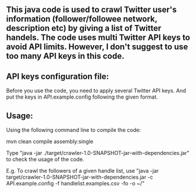 This java code is used to crawl Twitter user's information (follower/followee network, description etc) by giving a list of Twitter handels. The code uses multi Twitter API keys to avoid API limits. However, I don't suggest to use too many API keys in this code.
------------------------------------------------------------------------

API keys configuration file:
------------------------------------------------------------------------

Before you use the code, you need to apply several Twitter API keys. And put the keys in API.example.config following the given format.

Usage:
------------------------------------------------------------------------
Using the following command line to compile the code:

mvn clean compile assembly:single

Type "java -jar ./target/crawler-1.0-SNAPSHOT-jar-with-dependencies.jar" to check the usage of the code.

E.g. To crawl the followers of a given handle list, use "java -jar target/crawler-1.0-SNAPSHOT-jar-with-dependencies.jar -c API.example.config -f handlelist.examples.csv -fo -o ~/"
